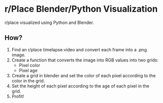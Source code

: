 # r/Place Blender/Python Visualization

r/place visualized using Python and Blender.

## How?

1. Find an r/place timelapse video and convert each frame into a .png image.
2. Create a function that converts the image into RGB values into two grids:
   - Pixel color
   - Pixel age
3. Create a grid in blender and set the color of each pixel according to the color in the grid.
4. Set the height of each pixel according to the age of each pixel in the grid.
5. Profit!
